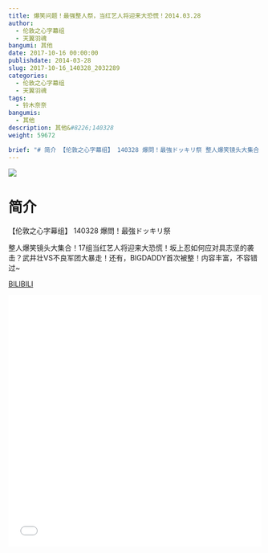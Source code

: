 ```yaml
---
title: 爆笑问题！最强整人祭，当红艺人将迎来大恐慌！2014.03.28
author: 
  - 伦敦之心字幕组
  - 天翼羽魂
bangumi: 其他
date: 2017-10-16 00:00:00
publishdate: 2014-03-28
slug: 2017-10-16_140328_2032289
categories: 
  - 伦敦之心字幕组
  - 天翼羽魂
tags: 
  - 铃木奈奈
bangumis: 
  - 其他
description: 其他&#8226;140328
weight: 59672

brief: "# 简介 【伦敦之心字幕组】 140328 爆問！最強ドッキリ祭 整人爆笑镜头大集合！17组当红艺人将迎来大恐慌！坂上忍如何应对具志坚的袭击？武井壮VS不良军团大暴走！还有，BIGDADDY首次被整！内容丰富，不容错过~"
---
```


![](https://i.imgur.com/ySouYCL.jpg)

# 简介  
【伦敦之心字幕组】 140328 爆問！最強ドッキリ祭


整人爆笑镜头大集合！17组当红艺人将迎来大恐慌！坂上忍如何应对具志坚的袭击？武井壮VS不良军团大暴走！还有，BIGDADDY首次被整！内容丰富，不容错过~

  [BILIBILI](https://www.bilibili.com/video/av2032289/)


<div class="vcontainer">  <iframe class='video' src="//www.bilibili.com/blackboard/player.html?aid=2032289" width="100%" height="500" frameborder="0" allowfullscreen="allowfullscreen"></iframe></div>
